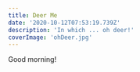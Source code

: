 ```yaml
---
title: Deer Me
date: '2020-10-12T07:53:19.739Z'
description: 'In which ... oh deer!'
coverImage: 'ohDeer.jpg'
---
```


Good morning!
